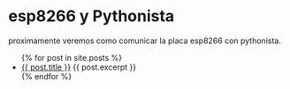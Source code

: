 <html>
<head>
<title>esp8266-pythonista</title>
</head>
<body>

<h1>esp8266 y Pythonista</h1>
<p>proximamente veremos como comunicar la placa esp8266 con pythonista.</p>
<ul>
  {% for post in site.posts %}
    <li>
      <a href="/{{ post.url }}">{{ post.title }}</a>
      {{ post.excerpt }}
    </li>
  {% endfor %}
</ul>



</body>
</html>
